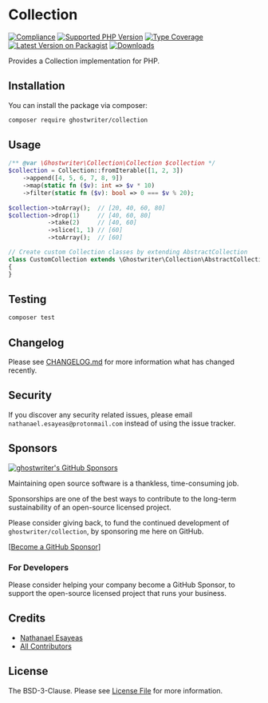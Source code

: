 # Collection

[![Compliance](https://github.com/ghostwriter/collection/actions/workflows/compliance.yml/badge.svg)](https://github.com/ghostwriter/collection/actions/workflows/compliance.yml)
[![Supported PHP Version](https://badgen.net/packagist/php/ghostwriter/collection?color=8892bf)](https://www.php.net/supported-versions)
[![Type Coverage](https://shepherd.dev/github/ghostwriter/collection/coverage.svg)](https://shepherd.dev/github/ghostwriter/collection)
[![Latest Version on Packagist](https://badgen.net/packagist/v/ghostwriter/collection)](https://packagist.org/packages/ghostwriter/collection)
[![Downloads](https://badgen.net/packagist/dt/ghostwriter/collection?color=blue)](https://packagist.org/packages/ghostwriter/collection)

Provides a Collection implementation for PHP.

## Installation

You can install the package via composer:

``` bash
composer require ghostwriter/collection
```

## Usage

```php
/** @var \Ghostwriter\Collection\Collection $collection */
$collection = Collection::fromIterable([1, 2, 3])
    ->append([4, 5, 6, 7, 8, 9])
    ->map(static fn ($v): int => $v * 10)
    ->filter(static fn ($v): bool => 0 === $v % 20);
    
$collection->toArray();  // [20, 40, 60, 80]
$collection->drop(1)     // [40, 60, 80]
           ->take(2)     // [40, 60]
           ->slice(1, 1) // [60]
           ->toArray();  // [60]

// Create custom Collection classes by extending AbstractCollection
class CustomCollection extends \Ghostwriter\Collection\AbstractCollection 
{
}
```

## Testing

``` bash
composer test
```

## Changelog

Please see [CHANGELOG.md](./CHANGELOG.md) for more information what has changed recently.

## Security

If you discover any security related issues, please email `nathanael.esayeas@protonmail.com` instead of using the issue tracker.

## Sponsors

[![ghostwriter's GitHub Sponsors](https://img.shields.io/github/sponsors/ghostwriter?label=Sponsors&logo=GitHub%20Sponsors)](https://github.com/sponsors/ghostwriter)

Maintaining open source software is a thankless, time-consuming job.

Sponsorships are one of the best ways to contribute to the long-term sustainability of an open-source licensed project.

Please consider giving back, to fund the continued development of `ghostwriter/collection`, by sponsoring me here on GitHub.

[[Become a GitHub Sponsor](https://github.com/sponsors/ghostwriter)]

### For Developers

Please consider helping your company become a GitHub Sponsor, to support the open-source licensed project that runs your business.

## Credits

- [Nathanael Esayeas](https://github.com/ghostwriter)
- [All Contributors](https://github.com/ghostwriter/collection/contributors)

## License

The BSD-3-Clause. Please see [License File](./LICENSE) for more information.
